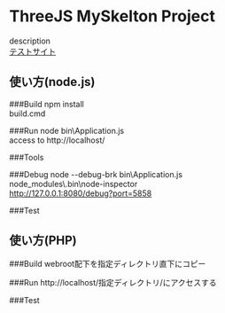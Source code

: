 ThreeJS MySkelton Project
======================
description  
[テストサイト](http://tunajp.github.io/threejs_skeleton/webroot/)

使い方(node.js)
-----

###Build
npm install  
build.cmd  

###Run
node bin\Application.js  
access to http://localhost/

###Tools

###Debug
node --debug-brk bin\\Application.js  
node\_modules\\.bin\\node-inspector  
http://127.0.0.1:8080/debug?port=5858  

###Test


使い方(PHP)
-----

###Build
webroot配下を指定ディレクトリ直下にコピー  

###Run
http://localhost/指定ディレクトリ/にアクセスする

###Test


